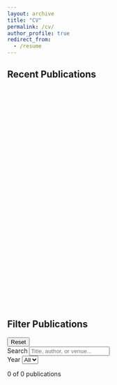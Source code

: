 ```yaml
---
layout: archive
title: "CV"
permalink: /cv/
author_profile: true
redirect_from:
  - /resume
---
```


<!-- {% include base_path %} -->

<!DOCTYPE html>
<html lang="en">
<head>
    <meta charset="UTF-8">
    <meta name="viewport" content="width=device-width, initial-scale=1.0">
    <title>Publications</title>
    <script src="https://cdn.tailwindcss.com"></script>
    <link href="https://fonts.googleapis.com/css2?family=Inter:wght@400;500;600;700&display=swap" rel="stylesheet">
    <style>
        body {
            font-family: 'Inter', sans-serif;
        }
        .line-clamp-2 {
            display: -webkit-box;
            -webkit-line-clamp: 2;
            -webkit-box-orient: vertical;
            overflow: hidden;
        }
    </style>
</head>
<body class="min-h-screen bg-white">
    <main class="max-w-7xl mx-auto px-4 sm:px-6 lg:px-8 py-8">
        <!-- Paper Carousel -->
        <div class="mb-8">
            <h2 class="text-xl font-semibold text-gray-900 mb-4">Recent Publications</h2>
            <div id="paper-carousel" class="overflow-hidden rounded-lg shadow-lg" style="height: 500px;">
                <div id="carousel-inner" class="flex" style="transform: translateX(0px); transition: transform 0.1s linear;">
                    <!-- Papers will be added dynamically -->
                </div>
            </div>
        </div>
        <!-- Filters -->
        <div class="bg-white rounded-lg shadow-sm border p-6 mb-8">
            <div class="flex flex-col lg:flex-row gap-4 items-start lg:items-center justify-between mb-6">
                <h2 class="text-xl font-semibold text-gray-900">Filter Publications</h2>
                <button id="reset-filters" class="inline-flex items-center px-4 py-2 border border-gray-300 rounded-md text-sm font-medium text-gray-700 bg-white hover:bg-gray-50 transition-colors">
                    Reset
                </button>
            </div>
            <div class="grid grid-cols-1 md:grid-cols-3 gap-4">
                <!-- Search -->
                <div>
                    <label class="block text-sm font-medium text-gray-700 mb-2">Search</label>
                    <input type="text" id="search-input" placeholder="Title, author, or venue..." class="w-full px-3 py-2 border border-gray-300 rounded-md shadow-sm focus:outline-none focus:ring-2 focus:ring-blue-500 focus:border-blue-500">
                </div>
                <!-- Year Filter -->
                <div>
                    <label class="block text-sm font-medium text-gray-700 mb-2">Year</label>
                    <select id="year-filter" class="w-full px-3 py-2 border border-gray-300 rounded-md shadow-sm focus:outline-none focus:ring-2 focus:ring-blue-500 focus:border-blue-500">
                        <option value="All">All</option>
                        <!-- Options will be added dynamically -->
                    </select>
                </div>
                <!-- Results Count -->
                <div class="flex items-end">
                    <p id="results-count" class="text-sm text-gray-600">0 of 0 publications</p>
                </div>
            </div>
        </div>
        <!-- Publications List -->
        <div id="publications-list" class="space-y-8">
            <!-- Publications will be added dynamically -->
        </div>
    </main>
    <script>
        const publications = [
            {
                id: 1,
                title: "Evaluation Metric for Quality Control and Generative Models in Histopathology Images",
                authors: "Pranav Jeevan, Neeraj Nixon, Abijeet Patil, Amit Sethi",
                venue: "Proceedings of the 2025 IEEE International Symposium on Biomedical Imaging (ISBI), Huston TX, USA",
                year: 2025,
                description: "Our study introduces ResNet-L2 (RL2), a novel metric using ResNet features and a normalizing flow for evaluating generative models in histopathology, offering reliable assessments with fewer images and quicker assessments than traditional metrics, effectively handling diverse degradation types and diffusion processes.",
                link: "https://ieeexplore.ieee.org/document/10981064",
                code: "#",
                slides: "#",
                image: "/images/isbi.png"
            },
            {
                id: 2,
                title: "Self-Supervised Contrastive Learning for Digital Pathology",
                authors: "Faisal Mahmood, R. Chen, D. Hashmi",
                venue: "Nature Machine Intelligence, 2023",
                year: 2023,
                description: "We present a self-supervised contrastive learning framework for digital pathology that achieves state-of-the-art performance on multiple histopathology datasets without requiring labeled data, demonstrating the potential of contrastive learning in medical imaging applications.",
                pdf: "#",
                code: "#",
                slides: "#",
                image: "https://placehold.co/400x500/fff3e0/f57c00?text=Nature+MI"
            },
            {
                id: 3,
                title: "Weakly Supervised Instance Segmentation in Histopathology",
                authors: "Faisal Mahmood, N. Chaudhary, M. Ali",
                venue: "IEEE Transactions on Medical Imaging, 2022",
                year: 2022,
                description: "A novel weakly supervised approach for instance segmentation in histopathology images using only image-level labels, significantly reducing annotation burden while maintaining competitive performance compared to fully supervised methods.",
                pdf: "#",
                code: "#",
                slides: "#",
                image: "https://placehold.co/400x500/e8f5e8/388e3c?text=IEEE+TMI"
            },
            {
                id: 4,
                title: "Transformer-Based Models for Whole Slide Image Analysis",
                authors: "Faisal Mahmood, K. Zhang, L. Wang",
                venue: "Medical Image Analysis, 2022",
                year: 2022,
                description: "We propose a transformer-based architecture specifically designed for whole slide image analysis in digital pathology, leveraging self-attention mechanisms to capture long-range dependencies across gigapixel images.",
                pdf: "#",
                code: "#",
                slides: "#",
                image: "https://placehold.co/400x500/fff8e1/ffa000?text=MedIA"
            },
            {
                id: 5,
                title: "Generative Adversarial Networks for Medical Image Synthesis",
                authors: "Faisal Mahmood, J. Patel, S. Kumar",
                venue: "IEEE Journal of Biomedical and Health Informatics, 2021",
                year: 2021,
                description: "A comprehensive study on GAN architectures for medical image synthesis, with applications in data augmentation, domain adaptation, and anomaly detection in various medical imaging modalities.",
                pdf: "#",
                code: "#",
                slides: "#",
                image: "https://placehold.co/400x500/f3e5f5/7b1fa2?text=JBHI"
            },
            {
                id: 6,
                title: "Multi-Modal Fusion for Cancer Diagnosis",
                authors: "Faisal Mahmood, A. Thompson, B. Lee",
                venue: "International Journal of Computer Assisted Radiology and Surgery, 2021",
                year: 2021,
                description: "A deep learning framework for multi-modal fusion of histopathology and radiology images for improved cancer diagnosis, demonstrating the complementary nature of different imaging modalities in clinical decision support.",
                pdf: "#",
                code: "#",
                slides: "#",
                image: "https://placehold.co/400x500/e0f7fa/0097a7?text=IJCARS"
            }
        ];
        // DOM elements
        const carouselInner = document.getElementById('carousel-inner');
        const yearFilter = document.getElementById('year-filter');
        const searchInput = document.getElementById('search-input');
        const resultsCount = document.getElementById('results-count');
        const publicationsList = document.getElementById('publications-list');
        const resetFilters = document.getElementById('reset-filters');
        // Initialize years filter
        const years = [...new Set(publications.map(p => p.year).sort((a, b) => b - a))];
        years.forEach(year => {
            const option = document.createElement('option');
            option.value = year;
            option.textContent = year;
            yearFilter.appendChild(option);
        });
        // Create carousel items
        function createCarouselItems() {
            const doubledPublications = [...publications, ...publications];
            carouselInner.innerHTML = '';
            doubledPublications.forEach(pub => {
                const item = document.createElement('div');
                item.className = 'flex-shrink-0 w-96 mx-2';
                item.style.width = '400px';
                item.innerHTML = `
                    <div class="bg-white rounded-lg overflow-hidden shadow-md hover:shadow-xl transition-shadow duration-300 h-full">
                        <img src="${pub.image}" alt="${pub.title}" class="w-full h-64 object-cover">
                        <div class="p-4">
                            <h3 class="font-semibold text-gray-900 text-sm line-clamp-2 mb-2">${pub.title}</h3>
                            <p class="text-gray-600 text-xs mb-1">${pub.authors}</p>
                            <p class="text-gray-500 text-xs">${pub.venue}</p>
                        </div>
                    </div>
                `;
                carouselInner.appendChild(item);
            });
        }
        // Filter publications
        function filterPublications() {
            const selectedYear = yearFilter.value;
            const searchTerm = searchInput.value.toLowerCase();
            const filtered = publications.filter(pub => {
                const yearMatch = selectedYear === 'All' || pub.year.toString() === selectedYear;
                const searchMatch = pub.title.toLowerCase().includes(searchTerm) || 
                                    pub.authors.toLowerCase().includes(searchTerm) ||
                                    pub.venue.toLowerCase().includes(searchTerm);
                return yearMatch && searchMatch;
            });
            // Update results count
            resultsCount.textContent = `${filtered.length} of ${publications.length} publications`;
            // Update publications list
            renderPublicationsList(filtered);
            return filtered;
        }
        // Render publications list
        function renderPublicationsList(publicationsToRender) {
            publicationsList.innerHTML = '';
            if (publicationsToRender.length === 0) {
                const emptyMessage = document.createElement('div');
                emptyMessage.className = 'text-center py-12';
                emptyMessage.innerHTML = '<p class="text-gray-500 text-lg">No publications found matching your criteria.</p>';
                publicationsList.appendChild(emptyMessage);
                return;
            }
            publicationsToRender.forEach(pub => {
                const pubElement = document.createElement('div');
                pubElement.className = 'bg-white rounded-lg shadow-sm border p-6 hover:shadow-md transition-shadow';
                pubElement.innerHTML = `
                    <div class="flex flex-col lg:flex-row gap-6">
                        <!-- Paper Image -->
                        <div class="lg:w-1/4 flex-shrink-0">
                            <img src="${pub.image}" alt="${pub.title}" class="w-full h-64 object-cover rounded-lg">
                        </div>
                        <!-- Content -->
                        <div class="lg:w-3/4">
                            <h3 class="text-xl font-semibold text-gray-900 mb-3 leading-tight">${pub.title}</h3>                          
                            <div class="space-y-3">
                                <div>
                                    <span class="text-gray-700 font-medium">Authors: </span>
                                    <span class="text-gray-600">${pub.authors}</span>
                                </div>    
                                <div>
                                    <span class="text-gray-700 font-medium">Published in: </span>
                                    <span class="text-gray-600 italic">${pub.venue}</span>
                                </div>
                                <div class="prose prose-gray max-w-none">
                                    <p class="text-gray-700 leading-relaxed">${pub.description}</p>
                                </div>
                                <!-- Links -->
                                <div class="flex flex-wrap gap-3 pt-2">
                                    <a href="${pub.pdf}" class="inline-flex items-center px-4 py-2 bg-blue-600 text-white text-sm font-medium rounded-md hover:bg-blue-700 transition-colors">PDF</a>
                                    <a href="${pub.code}" class="inline-flex items-center px-4 py-2 border border-gray-300 text-gray-700 text-sm font-medium rounded-md hover:bg-gray-50 transition-colors">Code</a>
                                    <a href="${pub.slides}" class="inline-flex items-center px-4 py-2 border border-gray-300 text-gray-700 text-sm font-medium rounded-md hover:bg-gray-50 transition-colors">Slides</a>
                                </div>
                            </div>
                        </div>
                    </div>
                `;
                publicationsList.appendChild(pubElement);
            });
        }
        // Auto-scroll effect for paper covers
        let scrollPosition = 0;
        function startCarousel() {
            setInterval(() => {
                const container = document.getElementById('paper-carousel');
                const inner = document.getElementById('carousel-inner');
                if (!container || !inner) return;
                scrollPosition += 1;
                const maxScroll = inner.scrollWidth - container.clientWidth;
                if (scrollPosition >= maxScroll) {
                    scrollPosition = 0;
                }
                inner.style.transform = `translateX(-${scrollPosition}px)`;
            }, 50);
        }
        // Event listeners
        yearFilter.addEventListener('change', filterPublications);
        searchInput.addEventListener('input', filterPublications);
        resetFilters.addEventListener('click', () => {
            yearFilter.value = 'All';
            searchInput.value = '';
            filterPublications();
        });
        // Initialize
        document.addEventListener('DOMContentLoaded', () => {
            createCarouselItems();
            filterPublications();
            startCarousel();
        });
    </script>
</body>
</html>
